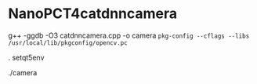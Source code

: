# NanoPCT4catdnncamera
g++ -ggdb -O3 catdnncamera.cpp -o camera `pkg-config --cflags --libs /usr/local/lib/pkgconfig/opencv.pc`

. setqt5env

./camera
